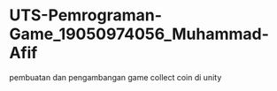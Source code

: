# UTS-Pemrograman-Game_19050974056_Muhammad-Afif
pembuatan dan pengambangan game collect coin di unity
